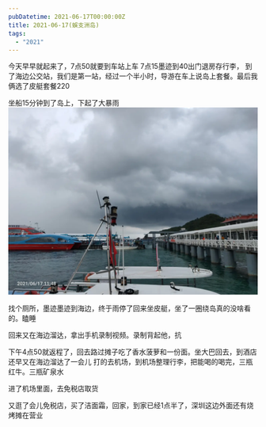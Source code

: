 ```yaml
---
pubDatetime: 2021-06-17T00:00:00Z
title: 2021-06-17(蜈支洲岛)
tags:
  - "2021"
---
```


今天早早就起来了，7点50就要到车站上车
7点15墨迹到40出门退房存行李，
到了海边公交站，我们是第一站，经过一个半小时，导游在车上说岛上套餐。最后我俩选了皮艇套餐220


坐船15分钟到了岛上，下起了大暴雨
![](../../img/6904315-da0b256347c69ccd.jpg)

找个厕所，墨迹墨迹到海边，终于雨停了回来坐皮艇，坐了一圈绕岛真的没啥看的。瞌睡

回来又在海边溜达，拿出手机录制视频。录制背起他，抗

下午4点50就返程了，回去路过摊子吃了香水菠萝和一份面。坐大巴回去，到酒店还早又在海边溜达了一会儿
打的去机场，到机场整理行李，把能喝的喝完，三瓶红牛。三瓶矿泉水

进了机场里面，去免税店取货

又逛了会儿免税店，买了洁面霜，回家，到家已经1点半了，深圳这边外面还有烧烤摊在营业

